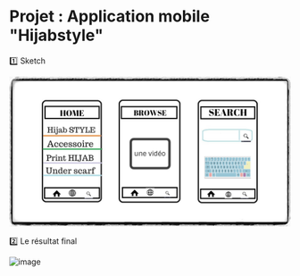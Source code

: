 # Projet : Application mobile "Hijabstyle"


:one: Sketch

![image](sketch.png)


:two: Le résultat final


![image](Final.png)


